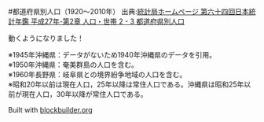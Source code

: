 #都道府県別人口（1920〜2010年）
出典:[統計局ホームページ 第六十四回日本統計年鑑 平成27年-第2章 人口・世帯 2 - 3 都道府県別人口](http://www.stat.go.jp/data/nenkan/02.htm)

動くようになりました！

※1945年沖縄県：データがないため1940年沖縄県のデータを引用。</br>
※1950年沖縄県：奄美群島の人口を含む。</br>
※1960年長野県：岐阜県との境界紛争地域の人口を含む。</br>
※昭和20年以前は現在人口，25年以降は常住人口である。沖縄県は昭和25年以前が現在人口，30年以降が常住人口である。</br>

Built with [blockbuilder.org](http://blockbuilder.org)